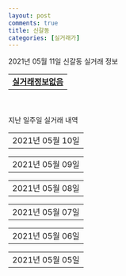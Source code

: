 ```yaml
---
layout: post
comments: true
title: 신갈동
categories: [실거래가]
---
```


2021년 05월 11일 신갈동 실거래 정보

<table>
  <tr>
    <td colspan="4" style="font-weight: bold;"><a href="https://search.naver.com/search.naver?query=실거래정보없음">실거래정보없음</a></td>
  </tr>
    
</table>
    
<div style="margin-top: 50px; margin-bottom: 13px">지난 일주일 실거래 내역</div>

  <table style="width: 100%; margin-bottom: 1px">
      <tr class="header">
        <td>2021년 05월 10일</td>
      </tr>
      <tr class="child" style="display: none">
        <td>
            
        <table>
          <tr>
            <td colspan="4" style="font-weight: bold;"><a href="https://search.naver.com/search.naver?query=실거래정보없음">실거래정보없음</a></td>
          </tr>

        </table>
    
        </td>
      </tr>
  </table>
    
  <table style="width: 100%; margin-bottom: 1px">
      <tr class="header">
        <td>2021년 05월 09일</td>
      </tr>
      <tr class="child" style="display: none">
        <td>
            
        <table>
          <tr>
            <td colspan="4" style="font-weight: bold;"><a href="https://search.naver.com/search.naver?query=실거래정보없음">실거래정보없음</a></td>
          </tr>

        </table>
    
        </td>
      </tr>
  </table>
    
  <table style="width: 100%; margin-bottom: 1px">
      <tr class="header">
        <td>2021년 05월 08일</td>
      </tr>
      <tr class="child" style="display: none">
        <td>
            
        <table>
          <tr>
            <td colspan="4" style="font-weight: bold;"><a href="https://search.naver.com/search.naver?query=갈현마을현대홈타운">갈현마을현대홈타운</a></td>
          </tr>

          <tr>
            <td>매매</td>
            <td>1층</td>
            <td>59.959㎡</td>
            <td>계약일 2021-04-27</td>
          </tr>
          <tr>
            <td colspan="4">50,000<br>기존최고가 50,000</td>
          </tr>
    
        </table>
        <table style="margin-top: 5px">
          <tr>
            <td colspan="4" style="font-weight: bold;"><a href="https://search.naver.com/search.naver?query=신흥덕 롯데캐슬 레이시티">신흥덕 롯데캐슬 레이시티</a></td>
          </tr>
    
          <tr>
            <td>매매</td>
            <td>15층</td>
            <td>59.5731㎡</td>
            <td>계약일 2021-05-03</td>
          </tr>
          <tr>
            <td colspan="4">61,000<br>기존최고가 61,000</td>
          </tr>
    
        </table>
        <table style="margin-top: 5px">
          <tr>
            <td colspan="4" style="font-weight: bold;"><a href="https://search.naver.com/search.naver?query=오성타워">오성타워</a></td>
          </tr>
    
          <tr>
            <td>매매</td>
            <td>11층</td>
            <td>24.81㎡</td>
            <td>계약일 2021-05-04</td>
          </tr>
          <tr>
            <td colspan="4">9,260<br>기존최고가 9,260</td>
          </tr>
    
          <tr>
            <td>매매</td>
            <td>7층</td>
            <td>16.6㎡</td>
            <td>계약일 2021-05-04</td>
          </tr>
          <tr>
            <td colspan="4">4,830<br>기존최고가 4,830</td>
          </tr>
    
          <tr>
            <td>매매</td>
            <td>4층</td>
            <td>16.25㎡</td>
            <td>계약일 2021-05-04</td>
          </tr>
          <tr>
            <td colspan="4">4,830<br>기존최고가 4,830</td>
          </tr>
    
          <tr>
            <td>매매</td>
            <td>5층</td>
            <td>16.6㎡</td>
            <td>계약일 2021-05-04</td>
          </tr>
          <tr>
            <td colspan="4">4,830<br>기존최고가 4,830</td>
          </tr>
    
          <tr>
            <td>매매</td>
            <td>7층</td>
            <td>15.16㎡</td>
            <td>계약일 2021-05-04</td>
          </tr>
          <tr>
            <td colspan="4">4,830<br>기존최고가 4,830</td>
          </tr>
    
          <tr>
            <td>매매</td>
            <td>5층</td>
            <td>16.25㎡</td>
            <td>계약일 2021-05-04</td>
          </tr>
          <tr>
            <td colspan="4">4,830<br>기존최고가 4,830</td>
          </tr>
    
          <tr>
            <td>매매</td>
            <td>9층</td>
            <td>15.19㎡</td>
            <td>계약일 2021-05-04</td>
          </tr>
          <tr>
            <td colspan="4">4,830<br>기존최고가 4,830</td>
          </tr>
    
          <tr>
            <td>매매</td>
            <td>6층</td>
            <td>16.6㎡</td>
            <td>계약일 2021-05-04</td>
          </tr>
          <tr>
            <td colspan="4">4,830<br>기존최고가 4,830</td>
          </tr>
    
          <tr>
            <td>매매</td>
            <td>8층</td>
            <td>16.6㎡</td>
            <td>계약일 2021-05-04</td>
          </tr>
          <tr>
            <td colspan="4">4,830<br>기존최고가 4,830</td>
          </tr>
    
          <tr>
            <td>매매</td>
            <td>10층</td>
            <td>12.87㎡</td>
            <td>계약일 2021-05-04</td>
          </tr>
          <tr>
            <td colspan="4">4,830<br>기존최고가 4,830</td>
          </tr>
    
          <tr>
            <td>매매</td>
            <td>8층</td>
            <td>14.28㎡</td>
            <td>계약일 2021-05-04</td>
          </tr>
          <tr>
            <td colspan="4">4,830<br>기존최고가 4,830</td>
          </tr>
    
          <tr>
            <td>매매</td>
            <td>4층</td>
            <td>15.16㎡</td>
            <td>계약일 2021-05-04</td>
          </tr>
          <tr>
            <td colspan="4">4,830<br>기존최고가 4,830</td>
          </tr>
    
          <tr>
            <td>매매</td>
            <td>6층</td>
            <td>15.16㎡</td>
            <td>계약일 2021-05-04</td>
          </tr>
          <tr>
            <td colspan="4">4,830<br>기존최고가 4,830</td>
          </tr>
    
          <tr>
            <td>매매</td>
            <td>9층</td>
            <td>11.54㎡</td>
            <td>계약일 2021-05-04</td>
          </tr>
          <tr>
            <td colspan="4">4,830<br>기존최고가 4,830</td>
          </tr>
    
          <tr>
            <td>매매</td>
            <td>9층</td>
            <td>12.96㎡</td>
            <td>계약일 2021-05-04</td>
          </tr>
          <tr>
            <td colspan="4">4,830<br>기존최고가 4,830</td>
          </tr>
    
          <tr>
            <td>매매</td>
            <td>10층</td>
            <td>14.28㎡</td>
            <td>계약일 2021-05-04</td>
          </tr>
          <tr>
            <td colspan="4">4,830<br>기존최고가 4,830</td>
          </tr>
    
          <tr>
            <td>매매</td>
            <td>4층</td>
            <td>16.6㎡</td>
            <td>계약일 2021-05-04</td>
          </tr>
          <tr>
            <td colspan="4">4,830<br>기존최고가 4,830</td>
          </tr>
    
          <tr>
            <td>매매</td>
            <td>9층</td>
            <td>12.79㎡</td>
            <td>계약일 2021-05-04</td>
          </tr>
          <tr>
            <td colspan="4">4,830<br>기존최고가 4,830</td>
          </tr>
    
          <tr>
            <td>매매</td>
            <td>9층</td>
            <td>12.87㎡</td>
            <td>계약일 2021-05-04</td>
          </tr>
          <tr>
            <td colspan="4">4,830<br>기존최고가 4,830</td>
          </tr>
    
          <tr>
            <td>매매</td>
            <td>9층</td>
            <td>14.28㎡</td>
            <td>계약일 2021-05-04</td>
          </tr>
          <tr>
            <td colspan="4">4,830<br>기존최고가 4,830</td>
          </tr>
    
          <tr>
            <td>매매</td>
            <td>10층</td>
            <td>11.66㎡</td>
            <td>계약일 2021-05-04</td>
          </tr>
          <tr>
            <td colspan="4">4,830<br>기존최고가 4,830</td>
          </tr>
    
          <tr>
            <td>매매</td>
            <td>6층</td>
            <td>16.25㎡</td>
            <td>계약일 2021-05-04</td>
          </tr>
          <tr>
            <td colspan="4">4,830<br>기존최고가 4,830</td>
          </tr>
    
          <tr>
            <td>매매</td>
            <td>9층</td>
            <td>11.66㎡</td>
            <td>계약일 2021-05-04</td>
          </tr>
          <tr>
            <td colspan="4">4,830<br>기존최고가 4,830</td>
          </tr>
    
          <tr>
            <td>매매</td>
            <td>10층</td>
            <td>12.96㎡</td>
            <td>계약일 2021-05-04</td>
          </tr>
          <tr>
            <td colspan="4">4,830<br>기존최고가 4,830</td>
          </tr>
    
          <tr>
            <td>매매</td>
            <td>7층</td>
            <td>16.25㎡</td>
            <td>계약일 2021-05-04</td>
          </tr>
          <tr>
            <td colspan="4">4,830<br>기존최고가 4,830</td>
          </tr>
    
          <tr>
            <td>매매</td>
            <td>5층</td>
            <td>15.16㎡</td>
            <td>계약일 2021-05-04</td>
          </tr>
          <tr>
            <td colspan="4">4,830<br>기존최고가 4,830</td>
          </tr>
    
          <tr>
            <td>매매</td>
            <td>10층</td>
            <td>12.79㎡</td>
            <td>계약일 2021-05-04</td>
          </tr>
          <tr>
            <td colspan="4">4,830<br>기존최고가 4,830</td>
          </tr>
    
          <tr>
            <td>매매</td>
            <td>10층</td>
            <td>11.54㎡</td>
            <td>계약일 2021-05-04</td>
          </tr>
          <tr>
            <td colspan="4">4,830<br>기존최고가 4,830</td>
          </tr>
    
          <tr>
            <td>매매</td>
            <td>8층</td>
            <td>15.16㎡</td>
            <td>계약일 2021-05-04</td>
          </tr>
          <tr>
            <td colspan="4">4,830<br>기존최고가 4,830</td>
          </tr>
    
          <tr>
            <td>매매</td>
            <td>11층</td>
            <td>14.28㎡</td>
            <td>계약일 2021-05-04</td>
          </tr>
          <tr>
            <td colspan="4">4,830<br>기존최고가 4,830</td>
          </tr>
    
          <tr>
            <td>매매</td>
            <td>10층</td>
            <td>15.19㎡</td>
            <td>계약일 2021-05-04</td>
          </tr>
          <tr>
            <td colspan="4">4,830<br>기존최고가 4,830</td>
          </tr>
    
          <tr>
            <td>매매</td>
            <td>11층</td>
            <td>14.05㎡</td>
            <td>계약일 2021-05-04</td>
          </tr>
          <tr>
            <td colspan="4">4,830<br>기존최고가 4,830</td>
          </tr>
    
          <tr>
            <td>매매</td>
            <td>11층</td>
            <td>18.97㎡</td>
            <td>계약일 2021-05-04</td>
          </tr>
          <tr>
            <td colspan="4">4,830<br>기존최고가 4,830</td>
          </tr>
    
          <tr>
            <td>매매</td>
            <td>11층</td>
            <td>11.73㎡</td>
            <td>계약일 2021-05-04</td>
          </tr>
          <tr>
            <td colspan="4">4,830<br>기존최고가 4,830</td>
          </tr>
    
          <tr>
            <td>매매</td>
            <td>11층</td>
            <td>15.19㎡</td>
            <td>계약일 2021-05-04</td>
          </tr>
          <tr>
            <td colspan="4">4,830<br>기존최고가 4,830</td>
          </tr>
    
          <tr>
            <td>매매</td>
            <td>6층</td>
            <td>10.9㎡</td>
            <td>계약일 2021-05-04</td>
          </tr>
          <tr>
            <td colspan="4">3,800<br>기존최고가 3,800</td>
          </tr>
    
          <tr>
            <td>매매</td>
            <td>5층</td>
            <td>10.9㎡</td>
            <td>계약일 2021-05-04</td>
          </tr>
          <tr>
            <td colspan="4">3,800<br>기존최고가 3,800</td>
          </tr>
    
          <tr>
            <td>매매</td>
            <td>9층</td>
            <td>10.4㎡</td>
            <td>계약일 2021-05-04</td>
          </tr>
          <tr>
            <td colspan="4">3,800<br>기존최고가 3,800</td>
          </tr>
    
          <tr>
            <td>매매</td>
            <td>8층</td>
            <td>10.4㎡</td>
            <td>계약일 2021-05-04</td>
          </tr>
          <tr>
            <td colspan="4">3,800<br>기존최고가 3,800</td>
          </tr>
    
          <tr>
            <td>매매</td>
            <td>9층</td>
            <td>10.39㎡</td>
            <td>계약일 2021-05-04</td>
          </tr>
          <tr>
            <td colspan="4">3,800<br>기존최고가 3,800</td>
          </tr>
    
          <tr>
            <td>매매</td>
            <td>10층</td>
            <td>10.39㎡</td>
            <td>계약일 2021-05-04</td>
          </tr>
          <tr>
            <td colspan="4">3,800<br>기존최고가 3,800</td>
          </tr>
    
          <tr>
            <td>매매</td>
            <td>10층</td>
            <td>9.41㎡</td>
            <td>계약일 2021-05-04</td>
          </tr>
          <tr>
            <td colspan="4">3,800<br>기존최고가 3,800</td>
          </tr>
    
          <tr>
            <td>매매</td>
            <td>7층</td>
            <td>10.9㎡</td>
            <td>계약일 2021-05-04</td>
          </tr>
          <tr>
            <td colspan="4">3,800<br>기존최고가 3,800</td>
          </tr>
    
          <tr>
            <td>매매</td>
            <td>4층</td>
            <td>10.9㎡</td>
            <td>계약일 2021-05-04</td>
          </tr>
          <tr>
            <td colspan="4">3,800<br>기존최고가 3,800</td>
          </tr>
    
          <tr>
            <td>매매</td>
            <td>9층</td>
            <td>9.41㎡</td>
            <td>계약일 2021-05-04</td>
          </tr>
          <tr>
            <td colspan="4">3,800<br>기존최고가 3,800</td>
          </tr>
    
          <tr>
            <td>매매</td>
            <td>10층</td>
            <td>10.4㎡</td>
            <td>계약일 2021-05-04</td>
          </tr>
          <tr>
            <td colspan="4">3,800<br>기존최고가 3,800</td>
          </tr>
    
        </table>
        <table style="margin-top: 5px">
          <tr>
            <td colspan="4" style="font-weight: bold;"><a href="https://search.naver.com/search.naver?query=기흥역 롯데캐슬 스카이">기흥역 롯데캐슬 스카이</a></td>
          </tr>
    
          <tr>
            <td>전세</td>
            <td>18층</td>
            <td>84.889㎡</td>
            <td>계약일 2021-04-24</td>
          </tr>
          <tr>
            <td colspan="4">48,000</td>
          </tr>
    
        </table>
        <table style="margin-top: 5px">
          <tr>
            <td colspan="4" style="font-weight: bold;"><a href="https://search.naver.com/search.naver?query=기흥파크뷰">기흥파크뷰</a></td>
          </tr>
    
          <tr>
            <td>전세</td>
            <td>1층</td>
            <td>84.98㎡</td>
            <td>계약일 2021-05-05</td>
          </tr>
          <tr>
            <td colspan="4">20,000</td>
          </tr>
    
        </table>
        <table style="margin-top: 5px">
          <tr>
            <td colspan="4" style="font-weight: bold;"><a href="https://search.naver.com/search.naver?query=녹원마을새천년그린빌(1)">녹원마을새천년그린빌(1)</a></td>
          </tr>
    
          <tr>
            <td>전세</td>
            <td>10층</td>
            <td>59.51㎡</td>
            <td>계약일 2021-05-07</td>
          </tr>
          <tr>
            <td colspan="4">37,000</td>
          </tr>
    
        </table>
        <table style="margin-top: 5px">
          <tr>
            <td colspan="4" style="font-weight: bold;"><a href="https://search.naver.com/search.naver?query=녹원마을새천년그린빌주공(3)">녹원마을새천년그린빌주공(3)</a></td>
          </tr>
    
          <tr>
            <td>월세</td>
            <td>3층</td>
            <td>36.57㎡</td>
            <td>계약일 2021-05-07</td>
          </tr>
          <tr>
            <td colspan="4">17 (1,555)</td>
          </tr>
    
        </table>
        <table style="margin-top: 5px">
          <tr>
            <td colspan="4" style="font-weight: bold;"><a href="https://search.naver.com/search.naver?query=신미주">신미주</a></td>
          </tr>
    
          <tr>
            <td>전세</td>
            <td>1층</td>
            <td>59.22㎡</td>
            <td>계약일 2021-04-24</td>
          </tr>
          <tr>
            <td colspan="4">13,650</td>
          </tr>
    
        </table>
    
        </td>
      </tr>
  </table>
    
  <table style="width: 100%; margin-bottom: 1px">
      <tr class="header">
        <td>2021년 05월 07일</td>
      </tr>
      <tr class="child" style="display: none">
        <td>
            
        <table>
          <tr>
            <td colspan="4" style="font-weight: bold;"><a href="https://search.naver.com/search.naver?query=도현마을현대">도현마을현대</a></td>
          </tr>

          <tr>
            <td>매매</td>
            <td>2층</td>
            <td>134.651㎡</td>
            <td>계약일 2021-04-28</td>
          </tr>
          <tr>
            <td colspan="4">82,000<br>기존최고가 82,000</td>
          </tr>
    
        </table>
        <table style="margin-top: 5px">
          <tr>
            <td colspan="4" style="font-weight: bold;"><a href="https://search.naver.com/search.naver?query=오성타워">오성타워</a></td>
          </tr>
    
          <tr>
            <td>매매</td>
            <td>11층</td>
            <td>24.81㎡</td>
            <td>계약일 2021-03-18</td>
          </tr>
          <tr>
            <td colspan="4">9,260<br>기존최고가 9,260</td>
          </tr>
    
          <tr>
            <td>매매</td>
            <td>4층</td>
            <td>16.6㎡</td>
            <td>계약일 2021-03-18</td>
          </tr>
          <tr>
            <td colspan="4">4,830<br>기존최고가 4,830</td>
          </tr>
    
          <tr>
            <td>매매</td>
            <td>5층</td>
            <td>16.25㎡</td>
            <td>계약일 2021-03-18</td>
          </tr>
          <tr>
            <td colspan="4">4,830<br>기존최고가 4,830</td>
          </tr>
    
          <tr>
            <td>매매</td>
            <td>8층</td>
            <td>14.28㎡</td>
            <td>계약일 2021-03-18</td>
          </tr>
          <tr>
            <td colspan="4">4,830<br>기존최고가 4,830</td>
          </tr>
    
          <tr>
            <td>매매</td>
            <td>5층</td>
            <td>16.6㎡</td>
            <td>계약일 2021-03-18</td>
          </tr>
          <tr>
            <td colspan="4">4,830<br>기존최고가 4,830</td>
          </tr>
    
          <tr>
            <td>매매</td>
            <td>8층</td>
            <td>15.16㎡</td>
            <td>계약일 2021-03-18</td>
          </tr>
          <tr>
            <td colspan="4">4,830<br>기존최고가 4,830</td>
          </tr>
    
          <tr>
            <td>매매</td>
            <td>7층</td>
            <td>16.25㎡</td>
            <td>계약일 2021-03-18</td>
          </tr>
          <tr>
            <td colspan="4">4,830<br>기존최고가 4,830</td>
          </tr>
    
          <tr>
            <td>매매</td>
            <td>6층</td>
            <td>15.16㎡</td>
            <td>계약일 2021-03-18</td>
          </tr>
          <tr>
            <td colspan="4">4,830<br>기존최고가 4,830</td>
          </tr>
    
          <tr>
            <td>매매</td>
            <td>7층</td>
            <td>16.6㎡</td>
            <td>계약일 2021-03-18</td>
          </tr>
          <tr>
            <td colspan="4">4,830<br>기존최고가 4,830</td>
          </tr>
    
          <tr>
            <td>매매</td>
            <td>6층</td>
            <td>16.25㎡</td>
            <td>계약일 2021-03-18</td>
          </tr>
          <tr>
            <td colspan="4">4,830<br>기존최고가 4,830</td>
          </tr>
    
          <tr>
            <td>매매</td>
            <td>7층</td>
            <td>15.16㎡</td>
            <td>계약일 2021-03-18</td>
          </tr>
          <tr>
            <td colspan="4">4,830<br>기존최고가 4,830</td>
          </tr>
    
          <tr>
            <td>매매</td>
            <td>4층</td>
            <td>16.25㎡</td>
            <td>계약일 2021-03-18</td>
          </tr>
          <tr>
            <td colspan="4">4,830<br>기존최고가 4,830</td>
          </tr>
    
          <tr>
            <td>매매</td>
            <td>5층</td>
            <td>15.16㎡</td>
            <td>계약일 2021-03-18</td>
          </tr>
          <tr>
            <td colspan="4">4,830<br>기존최고가 4,830</td>
          </tr>
    
          <tr>
            <td>매매</td>
            <td>6층</td>
            <td>16.6㎡</td>
            <td>계약일 2021-03-18</td>
          </tr>
          <tr>
            <td colspan="4">4,830<br>기존최고가 4,830</td>
          </tr>
    
          <tr>
            <td>매매</td>
            <td>8층</td>
            <td>16.6㎡</td>
            <td>계약일 2021-03-18</td>
          </tr>
          <tr>
            <td colspan="4">4,830<br>기존최고가 4,830</td>
          </tr>
    
          <tr>
            <td>매매</td>
            <td>4층</td>
            <td>15.16㎡</td>
            <td>계약일 2021-03-18</td>
          </tr>
          <tr>
            <td colspan="4">4,830<br>기존최고가 4,830</td>
          </tr>
    
          <tr>
            <td>매매</td>
            <td>9층</td>
            <td>14.28㎡</td>
            <td>계약일 2021-03-18</td>
          </tr>
          <tr>
            <td colspan="4">4,830<br>기존최고가 4,830</td>
          </tr>
    
          <tr>
            <td>매매</td>
            <td>10층</td>
            <td>12.96㎡</td>
            <td>계약일 2021-03-18</td>
          </tr>
          <tr>
            <td colspan="4">4,830<br>기존최고가 4,830</td>
          </tr>
    
          <tr>
            <td>매매</td>
            <td>9층</td>
            <td>12.79㎡</td>
            <td>계약일 2021-03-18</td>
          </tr>
          <tr>
            <td colspan="4">4,830<br>기존최고가 4,830</td>
          </tr>
    
          <tr>
            <td>매매</td>
            <td>10층</td>
            <td>12.87㎡</td>
            <td>계약일 2021-03-18</td>
          </tr>
          <tr>
            <td colspan="4">4,830<br>기존최고가 4,830</td>
          </tr>
    
          <tr>
            <td>매매</td>
            <td>11층</td>
            <td>15.19㎡</td>
            <td>계약일 2021-03-18</td>
          </tr>
          <tr>
            <td colspan="4">4,830<br>기존최고가 4,830</td>
          </tr>
    
          <tr>
            <td>매매</td>
            <td>11층</td>
            <td>18.97㎡</td>
            <td>계약일 2021-03-18</td>
          </tr>
          <tr>
            <td colspan="4">4,830<br>기존최고가 4,830</td>
          </tr>
    
          <tr>
            <td>매매</td>
            <td>11층</td>
            <td>14.28㎡</td>
            <td>계약일 2021-03-18</td>
          </tr>
          <tr>
            <td colspan="4">4,830<br>기존최고가 4,830</td>
          </tr>
    
          <tr>
            <td>매매</td>
            <td>9층</td>
            <td>12.96㎡</td>
            <td>계약일 2021-03-18</td>
          </tr>
          <tr>
            <td colspan="4">4,830<br>기존최고가 4,830</td>
          </tr>
    
          <tr>
            <td>매매</td>
            <td>9층</td>
            <td>12.87㎡</td>
            <td>계약일 2021-03-18</td>
          </tr>
          <tr>
            <td colspan="4">4,830<br>기존최고가 4,830</td>
          </tr>
    
          <tr>
            <td>매매</td>
            <td>10층</td>
            <td>12.79㎡</td>
            <td>계약일 2021-03-18</td>
          </tr>
          <tr>
            <td colspan="4">4,830<br>기존최고가 4,830</td>
          </tr>
    
          <tr>
            <td>매매</td>
            <td>11층</td>
            <td>11.73㎡</td>
            <td>계약일 2021-03-18</td>
          </tr>
          <tr>
            <td colspan="4">4,830<br>기존최고가 4,830</td>
          </tr>
    
          <tr>
            <td>매매</td>
            <td>11층</td>
            <td>14.05㎡</td>
            <td>계약일 2021-03-18</td>
          </tr>
          <tr>
            <td colspan="4">4,830<br>기존최고가 4,830</td>
          </tr>
    
          <tr>
            <td>매매</td>
            <td>9층</td>
            <td>15.19㎡</td>
            <td>계약일 2021-03-18</td>
          </tr>
          <tr>
            <td colspan="4">4,830<br>기존최고가 4,830</td>
          </tr>
    
          <tr>
            <td>매매</td>
            <td>10층</td>
            <td>15.19㎡</td>
            <td>계약일 2021-03-18</td>
          </tr>
          <tr>
            <td colspan="4">4,830<br>기존최고가 4,830</td>
          </tr>
    
          <tr>
            <td>매매</td>
            <td>9층</td>
            <td>11.66㎡</td>
            <td>계약일 2021-03-18</td>
          </tr>
          <tr>
            <td colspan="4">4,830<br>기존최고가 4,830</td>
          </tr>
    
          <tr>
            <td>매매</td>
            <td>9층</td>
            <td>11.54㎡</td>
            <td>계약일 2021-03-18</td>
          </tr>
          <tr>
            <td colspan="4">4,830<br>기존최고가 4,830</td>
          </tr>
    
          <tr>
            <td>매매</td>
            <td>10층</td>
            <td>14.28㎡</td>
            <td>계약일 2021-03-18</td>
          </tr>
          <tr>
            <td colspan="4">4,830<br>기존최고가 4,830</td>
          </tr>
    
          <tr>
            <td>매매</td>
            <td>10층</td>
            <td>11.66㎡</td>
            <td>계약일 2021-03-18</td>
          </tr>
          <tr>
            <td colspan="4">4,830<br>기존최고가 4,830</td>
          </tr>
    
          <tr>
            <td>매매</td>
            <td>10층</td>
            <td>11.54㎡</td>
            <td>계약일 2021-03-18</td>
          </tr>
          <tr>
            <td colspan="4">4,830<br>기존최고가 4,830</td>
          </tr>
    
          <tr>
            <td>매매</td>
            <td>6층</td>
            <td>10.9㎡</td>
            <td>계약일 2021-03-18</td>
          </tr>
          <tr>
            <td colspan="4">3,800<br>기존최고가 3,800</td>
          </tr>
    
          <tr>
            <td>매매</td>
            <td>8층</td>
            <td>10.4㎡</td>
            <td>계약일 2021-03-18</td>
          </tr>
          <tr>
            <td colspan="4">3,800<br>기존최고가 3,800</td>
          </tr>
    
          <tr>
            <td>매매</td>
            <td>7층</td>
            <td>10.9㎡</td>
            <td>계약일 2021-03-18</td>
          </tr>
          <tr>
            <td colspan="4">3,800<br>기존최고가 3,800</td>
          </tr>
    
          <tr>
            <td>매매</td>
            <td>5층</td>
            <td>10.9㎡</td>
            <td>계약일 2021-03-18</td>
          </tr>
          <tr>
            <td colspan="4">3,800<br>기존최고가 3,800</td>
          </tr>
    
          <tr>
            <td>매매</td>
            <td>4층</td>
            <td>10.9㎡</td>
            <td>계약일 2021-03-18</td>
          </tr>
          <tr>
            <td colspan="4">3,800<br>기존최고가 3,800</td>
          </tr>
    
          <tr>
            <td>매매</td>
            <td>10층</td>
            <td>10.39㎡</td>
            <td>계약일 2021-03-18</td>
          </tr>
          <tr>
            <td colspan="4">3,800<br>기존최고가 3,800</td>
          </tr>
    
          <tr>
            <td>매매</td>
            <td>10층</td>
            <td>10.4㎡</td>
            <td>계약일 2021-03-18</td>
          </tr>
          <tr>
            <td colspan="4">3,800<br>기존최고가 3,800</td>
          </tr>
    
          <tr>
            <td>매매</td>
            <td>9층</td>
            <td>10.39㎡</td>
            <td>계약일 2021-03-18</td>
          </tr>
          <tr>
            <td colspan="4">3,800<br>기존최고가 3,800</td>
          </tr>
    
          <tr>
            <td>매매</td>
            <td>9층</td>
            <td>9.41㎡</td>
            <td>계약일 2021-03-18</td>
          </tr>
          <tr>
            <td colspan="4">3,800<br>기존최고가 3,800</td>
          </tr>
    
          <tr>
            <td>매매</td>
            <td>9층</td>
            <td>10.4㎡</td>
            <td>계약일 2021-03-18</td>
          </tr>
          <tr>
            <td colspan="4">3,800<br>기존최고가 3,800</td>
          </tr>
    
          <tr>
            <td>매매</td>
            <td>10층</td>
            <td>9.41㎡</td>
            <td>계약일 2021-03-18</td>
          </tr>
          <tr>
            <td colspan="4">3,800<br>기존최고가 3,800</td>
          </tr>
    
        </table>
        <table style="margin-top: 5px">
          <tr>
            <td colspan="4" style="font-weight: bold;"><a href="https://search.naver.com/search.naver?query=이안 두드림기흥역">이안 두드림기흥역</a></td>
          </tr>
    
          <tr>
            <td>매매</td>
            <td>10층</td>
            <td>16.45㎡</td>
            <td>계약일 2021-04-26</td>
          </tr>
          <tr>
            <td colspan="4">12,500<br>기존최고가 12,500</td>
          </tr>
    
        </table>
        <table style="margin-top: 5px">
          <tr>
            <td colspan="4" style="font-weight: bold;"><a href="https://search.naver.com/search.naver?query=녹원마을새천년그린빌(1)">녹원마을새천년그린빌(1)</a></td>
          </tr>
    
          <tr>
            <td>전세</td>
            <td>2층</td>
            <td>51.52㎡</td>
            <td>계약일 2021-04-23</td>
          </tr>
          <tr>
            <td colspan="4">23,000</td>
          </tr>
    
        </table>
        <table style="margin-top: 5px">
          <tr>
            <td colspan="4" style="font-weight: bold;"><a href="https://search.naver.com/search.naver?query=신흥덕 롯데캐슬 레이시티">신흥덕 롯데캐슬 레이시티</a></td>
          </tr>
    
          <tr>
            <td>전세</td>
            <td>19층</td>
            <td>59.5731㎡</td>
            <td>계약일 2021-05-06</td>
          </tr>
          <tr>
            <td colspan="4">19,000</td>
          </tr>
    
        </table>
    
        </td>
      </tr>
  </table>
    
  <table style="width: 100%; margin-bottom: 1px">
      <tr class="header">
        <td>2021년 05월 06일</td>
      </tr>
      <tr class="child" style="display: none">
        <td>
            
        <table>
          <tr>
            <td colspan="4" style="font-weight: bold;"><a href="https://search.naver.com/search.naver?query=실거래정보없음">실거래정보없음</a></td>
          </tr>

        </table>
    
        </td>
      </tr>
  </table>
    
  <table style="width: 100%; margin-bottom: 1px">
      <tr class="header">
        <td>2021년 05월 05일</td>
      </tr>
      <tr class="child" style="display: none">
        <td>
            
        <table>
          <tr>
            <td colspan="4" style="font-weight: bold;"><a href="https://search.naver.com/search.naver?query=기흥파크뷰">기흥파크뷰</a></td>
          </tr>

          <tr>
            <td>매매</td>
            <td>2층</td>
            <td>84.98㎡</td>
            <td>계약일 2021-04-10</td>
          </tr>
          <tr>
            <td colspan="4">61,000<br>기존최고가 61,000</td>
          </tr>
    
        </table>
        <table style="margin-top: 5px">
          <tr>
            <td colspan="4" style="font-weight: bold;"><a href="https://search.naver.com/search.naver?query=동오">동오</a></td>
          </tr>
    
          <tr>
            <td>매매</td>
            <td>4층</td>
            <td>50.17㎡</td>
            <td>계약일 2021-04-17</td>
          </tr>
          <tr>
            <td colspan="4">25,000<br>기존최고가 25,000</td>
          </tr>
    
        </table>
        <table style="margin-top: 5px">
          <tr>
            <td colspan="4" style="font-weight: bold;"><a href="https://search.naver.com/search.naver?query=양현마을 신안">양현마을 신안</a></td>
          </tr>
    
          <tr>
            <td>매매</td>
            <td>11층</td>
            <td>59.96㎡</td>
            <td>계약일 2021-04-16</td>
          </tr>
          <tr>
            <td colspan="4">53,000<br>기존최고가 53,000</td>
          </tr>
    
        </table>
        <table style="margin-top: 5px">
          <tr>
            <td colspan="4" style="font-weight: bold;"><a href="https://search.naver.com/search.naver?query=원대마을신갈한신">원대마을신갈한신</a></td>
          </tr>
    
          <tr>
            <td>매매</td>
            <td>14층</td>
            <td>98.3㎡</td>
            <td>계약일 2021-05-01</td>
          </tr>
          <tr>
            <td colspan="4">50,000<br>기존최고가 50,000</td>
          </tr>
    
        </table>
        <table style="margin-top: 5px">
          <tr>
            <td colspan="4" style="font-weight: bold;"><a href="https://search.naver.com/search.naver?query=녹원마을새천년그린빌(1)">녹원마을새천년그린빌(1)</a></td>
          </tr>
    
          <tr>
            <td>전세</td>
            <td>18층</td>
            <td>51.6㎡</td>
            <td>계약일 2021-05-01</td>
          </tr>
          <tr>
            <td colspan="4">35,000</td>
          </tr>
    
        </table>
        <table style="margin-top: 5px">
          <tr>
            <td colspan="4" style="font-weight: bold;"><a href="https://search.naver.com/search.naver?query=녹원마을새천년그린빌2단지">녹원마을새천년그린빌2단지</a></td>
          </tr>
    
          <tr>
            <td>전세</td>
            <td>7층</td>
            <td>59.51㎡</td>
            <td>계약일 2021-05-01</td>
          </tr>
          <tr>
            <td colspan="4">22,500</td>
          </tr>
    
        </table>
        <table style="margin-top: 5px">
          <tr>
            <td colspan="4" style="font-weight: bold;"><a href="https://search.naver.com/search.naver?query=삼익리베리움">삼익리베리움</a></td>
          </tr>
    
          <tr>
            <td>전세</td>
            <td>6층</td>
            <td>18.06㎡</td>
            <td>계약일 2021-04-30</td>
          </tr>
          <tr>
            <td colspan="4">9,000</td>
          </tr>
    
        </table>
        <table style="margin-top: 5px">
          <tr>
            <td colspan="4" style="font-weight: bold;"><a href="https://search.naver.com/search.naver?query=신갈현대아파트">신갈현대아파트</a></td>
          </tr>
    
          <tr>
            <td>전세</td>
            <td>1층</td>
            <td>59.972㎡</td>
            <td>계약일 2021-03-03</td>
          </tr>
          <tr>
            <td colspan="4">28,500</td>
          </tr>
    
        </table>
        <table style="margin-top: 5px">
          <tr>
            <td colspan="4" style="font-weight: bold;"><a href="https://search.naver.com/search.naver?query=양현마을 신안">양현마을 신안</a></td>
          </tr>
    
          <tr>
            <td>월세</td>
            <td>11층</td>
            <td>59.96㎡</td>
            <td>계약일 2021-03-29</td>
          </tr>
          <tr>
            <td colspan="4">100 (3,000)<br>기존최고가 53,000 (3,000)</td>
          </tr>
    
        </table>
    
        </td>
      </tr>
  </table>
    

